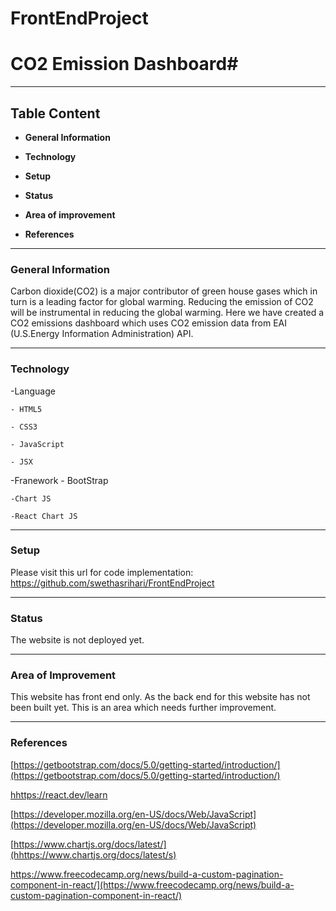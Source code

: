 # FrontEndProject
# CO2 Emission Dashboard#

---

## Table Content

- **General Information**

- **Technology**

- **Setup**

- **Status**

- **Area of improvement**

- **References**

---

### General Information

Carbon dioxide(CO2) is a major contributor of green house gases which in turn is a leading factor for global warming. Reducing the emission of CO2 will be instrumental in reducing the global warming. Here we have created a CO2 emissions dashboard which uses CO2 emission data from EAI (U.S.Energy Information Administration) API.

---

### Technology

-Language

    - HTML5

    - CSS3

    - JavaScript

    - JSX

-Franework - BootStrap

    -Chart JS

    -React Chart JS

---

### Setup

Please visit this url for code implementation: https://github.com/swethasrihari/FrontEndProject

---

### Status

The website is not deployed yet.

---

### Area of Improvement

This website has front end only. As the back end for this website has not been built yet. This is an area which needs further improvement.

---

### References

[https://getbootstrap.com/docs/5.0/getting-started/introduction/](https://getbootstrap.com/docs/5.0/getting-started/introduction/)

[hhttps://react.dev/learn](https://react.dev/learn)

[https://developer.mozilla.org/en-US/docs/Web/JavaScript](https://developer.mozilla.org/en-US/docs/Web/JavaScript)

[https://www.chartjs.org/docs/latest/](hhttps://www.chartjs.org/docs/latest/s)

https://www.freecodecamp.org/news/build-a-custom-pagination-component-in-react/](https://www.freecodecamp.org/news/build-a-custom-pagination-component-in-react/)

